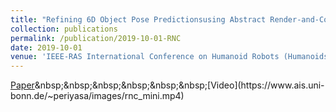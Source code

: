 ```yaml
---
title: "Refining 6D Object Pose Predictionsusing Abstract Render-and-Compare"
collection: publications
permalink: /publication/2019-10-01-RNC
date: 2019-10-01
venue: 'IEEE-RAS International Conference on Humanoid Robots (Humanoids), Toronto, Canada'
---
```

[Paper]('http://www.ais.uni-bonn.de/papers/Humanoids_2019_Periyasamy.pdf')&nbsp;&nbsp;&nbsp;&nbsp;&nbsp;&nbsp;[Video](https://www.ais.uni-bonn.de/~periyasa/images/rnc_mini.mp4)